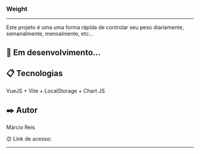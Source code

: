 ### Weight

---

Este projeto é uma uma forma rápida de controlar seu peso diariamente, semanalmente, mensalmente, etc...

## 🚀 Em desenvolvimento...

## 📋 Tecnologias
VueJS + Vite + LocalStorage + Chart JS 

## ✒️ Autor
Márcio Reis

😊 Link de acesso: 

---

